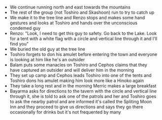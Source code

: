 - We continue running north and east towards the mountains
- The rest of the group (not Toshiro and Skashoon) run to try to catch up
- We make it to the tree line and Renzo stops and makes some hand gestures and looks at Toshiro and hands over the unconscious condemed guy
- Renzo: "Look, I need to get this guy to safety. Go back to the Lake. Look for a tent with a white flag with a circle and vertical line through it and I'll find you"
- We buried the old guy at the tree line
- Toshiro forgets to don his amulet before entering the town and everyone is looking at him like he's an outsider
- Balam puts some manacles on Toshiro and Cephos claims that they have captured an outsider and will deliver him in the morning
- They set up camp and Cephos leads Toshiro into one of the tents and Toshiro dons his amulet making him look more like a Hinoko again
- They take a long rest and in the morning Merric makes a large breakfast
- Bayarma asks for directions to the tavern with the circle and vertical line through it, she is told to ask one of the patrols and her and Toshiro goes to ask the nearby patrol and are informed it's called the Spliting Moon Inn and they proceed to give us directions and says they go there occasionally for drinks but it's not frequented by many
